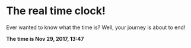 # The real time clock!

Ever wanted to know what the time is? Well, your journey is about to end!

**The time is Nov 29, 2017, 13:47**